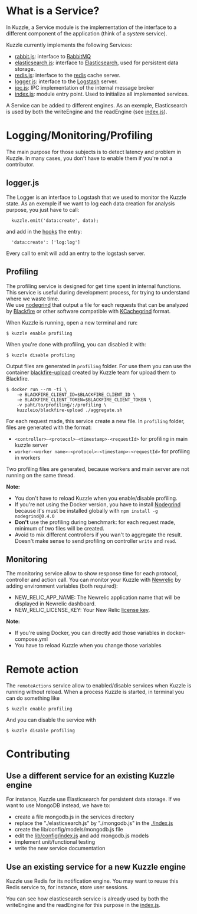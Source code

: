# What is a Service?

In Kuzzle, a Service module is the implementation of the interface to a different component of the application (think of a *system* service).

Kuzzle currently implements the following Services:

* [rabbit.js](./rabbit.js): interface to [RabbitMQ](https://www.rabbitmq.com/)
* [elasticsearch.js](./elasticsearch.js): interface to [Elasticsearch](https://www.elastic.co/products/elasticsearch), used for persistent data storage.
* [redis.js](./redis.js): interface to the [redis](http://redis.io) cache server.
* [logger.js](./logger.js): interface to the [Logstash](https://www.elastic.co/products/logstash) server.
* [ipc.js](./ipc.js): IPC implementation of the internal message broker
* [index.js](./index.js): module entry point. Used to initialize all implemented services.


A Service can be added to different engines. As an exemple, Elasticsearch is used by both the writeEngine and the readEngine (see [index.js](./index.js)).


# Logging/Monitoring/Profiling

The main purpose for those subjects is to detect latency and problem in Kuzzle. In many cases, you don't have to enable them if you're not a contributor.

## logger.js

The Logger is an interface to Logstash that we used to monitor the Kuzzle state.
As an exemple if we want to log each data creation for analysis purpose, you just have to call:

```
  kuzzle.emit('data:create', data);
```

and add in the [hooks](../../lib/config/hooks.js) the entry:

```
  'data:create': ['log:log']
```

Every call to emit will add an entry to the logstash server.


## Profiling

The profiling service is designed for get time spent in internal functions. This service is useful during development process, for trying to understand where we waste time.  
We use [nodegrind](https://www.npmjs.com/package/nodegrind) that output a file for each requests that can be analyzed by [Blackfire](https://blackfire.io) or other software compatible with [KCachegrind](http://kcachegrind.sourceforge.net/html/Home.html) format.


When Kuzzle is running, open a new terminal and run:

```
$ kuzzle enable profiling
```

When you're done with profiling, you can disabled it with:

```
$ kuzzle disable profiling
```

Output files are generated in `profiling` folder. For use them you can use the container [blackfire-upload](https://github.com/kuzzleio/kuzzle-containers/tree/master/blackfire-upload) created by Kuzzle team for upload them to Blackfire.

```
$ docker run --rm -ti \
    -e BLACKFIRE_CLIENT_ID=$BLACKFIRE_CLIENT_ID \
    -e BLACKFIRE_CLIENT_TOKEN=$BLACKFIRE_CLIENT_TOKEN \
    -v paht/to/profiling/:/profiling \
    kuzzleio/blackfire-upload ./aggregate.sh
```

For each request made, this service create a new file. In `profiling` folder, files are generated with the format:

* `<controller>-<protocol>-<timestamp>-<requestId>` for profiling in main kuzzle server
* `worker-<worker name>-<protocol>-<timestamp>-<requestId>` for profiling in workers

Two profiling files are generated, because workers and main server are not running on the same thread.

**Note:** 

* You don't have to reload Kuzzle when you enable/disable profiling.
* If you're not using the Docker version, you have to install [Nodegrind](https://www.npmjs.com/package/nodegrind) because it's must be installed globally with `npm install -g nodegrind@0.4.0`
* **Don't** use the profiling during benchmark: for each request made, minimum of two files will be created.
* Avoid to mix different controllers if you wan't to aggregate the result. Doesn't make sense to send profiling on controller `write` and `read`.


## Monitoring

The monitoring service allow to show response time for each protocol, controller and action call.
You can monitor your Kuzzle with [Newrelic](http://newrelic.com/) by adding environment variables (both required):

* NEW_RELIC_APP_NAME: The Newrelic application name that will be displayed in Newrelic dashboard.
* NEW_RELIC_LICENSE_KEY: Your New Relic [license key](https://docs.newrelic.com/docs/subscriptions/license-key).

**Note:**

* If you're using Docker, you can directly add those variables in docker-compose.yml
* You have to reload Kuzzle when you change those variables

# Remote action

The `remoteActions` service allow to enabled/disable services when Kuzzle is running without reload. When a process Kuzzle is started, in terminal you can do something like

```
$ kuzzle enable profiling
```

And you can disable the service with

```
$ kuzzle disable profiling
```

# Contributing


## Use a different service for an existing Kuzzle engine

For instance, Kuzzle use Elasticsearch for persistent data storage. If we want to use MongoDB instead, we have to:

* create a file mongodb.js in the services directory
* replace the "./elasticsearch.js" by "./mongodb.js" in the [./index.js](./index.js)
* create the lib/config/models/mongodb.js file
* edit the [lib/config/index.js](../config/index.js) and add mongodb.js models
* implement unit/functional testing
* write the new service documentation


## Use an existing service for a new Kuzzle engine
Kuzzle use Redis for its notification engine.
You may want to reuse this Redis service to, for instance, store user sessions.

You can see how elasticsearch service is already used by both the writeEngine and the readEngine for this purpose in the [index.js](./index.js).
